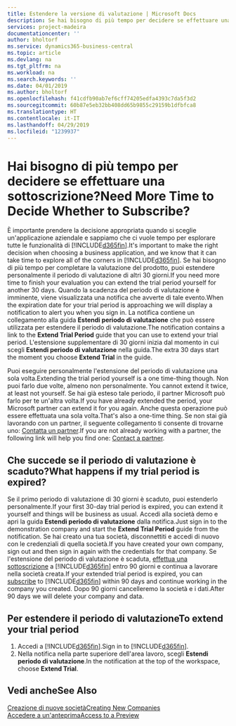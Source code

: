 ```yaml
---
title: Estendere la versione di valutazione | Microsoft Docs
description: Se hai bisogno di più tempo per decidere se effettuare una sottoscrizione, puoi estendere la versione di valutazione.
services: project-madeira
documentationcenter: ''
author: bholtorf
ms.service: dynamics365-business-central
ms.topic: article
ms.devlang: na
ms.tgt_pltfrm: na
ms.workload: na
ms.search.keywords: ''
ms.date: 04/01/2019
ms.author: bholtorf
ms.openlocfilehash: f41cdfb90ab7ef6cff74205edfa4393c7da5f3d2
ms.sourcegitcommit: 60b87e5eb32bb408dd65b9855c29159b1dfbfca8
ms.translationtype: HT
ms.contentlocale: it-IT
ms.lasthandoff: 04/29/2019
ms.locfileid: "1239937"
---
```

# <a name="need-more-time-to-decide-whether-to-subscribe"></a><span data-ttu-id="64d2c-103">Hai bisogno di più tempo per decidere se effettuare una sottoscrizione?</span><span class="sxs-lookup"><span data-stu-id="64d2c-103">Need More Time to Decide Whether to Subscribe?</span></span>
<span data-ttu-id="64d2c-104">È importante prendere la decisione appropriata quando si sceglie un'applicazione aziendale e sappiamo che ci vuole tempo per esplorare tutte le funzionalità di [!INCLUDE[d365fin](includes/d365fin_md.md)].</span><span class="sxs-lookup"><span data-stu-id="64d2c-104">It's important to make the right decision when choosing a business application, and we know that it can take time to explore all of the corners in [!INCLUDE[d365fin](includes/d365fin_md.md)].</span></span> <span data-ttu-id="64d2c-105">Se hai bisogno di più tempo per completare la valutazione del prodotto, puoi estendere personalmente il periodo di valutazione di altri 30 giorni.</span><span class="sxs-lookup"><span data-stu-id="64d2c-105">If you need more time to finish your evaluation you can extend the trial period yourself for another 30 days.</span></span> <span data-ttu-id="64d2c-106">Quando la scadenza del periodo di valutazione è imminente, viene visualizzata una notifica che avverte di tale evento.</span><span class="sxs-lookup"><span data-stu-id="64d2c-106">When the expiration date for your trial period is approaching we will display a notification to alert you when you sign in.</span></span> <span data-ttu-id="64d2c-107">La notifica contiene un collegamento alla guida **Estendi periodo di valutazione** che può essere utilizzata per estendere il periodo di valutazione.</span><span class="sxs-lookup"><span data-stu-id="64d2c-107">The notification contains a link to the **Extend Trial Period** guide that you can use to extend your trial period.</span></span> <span data-ttu-id="64d2c-108">L'estensione supplementare di 30 giorni inizia dal momento in cui scegli **Estendi periodo di valutazione** nella guida.</span><span class="sxs-lookup"><span data-stu-id="64d2c-108">The extra 30 days start the moment you choose **Extend Trial** in the guide.</span></span>

<span data-ttu-id="64d2c-109">Puoi eseguire personalmente l'estensione del periodo di valutazione una sola volta.</span><span class="sxs-lookup"><span data-stu-id="64d2c-109">Extending the trial period yourself is a one time-thing though.</span></span> <span data-ttu-id="64d2c-110">Non puoi farlo due volte, almeno non personalmente. </span><span class="sxs-lookup"><span data-stu-id="64d2c-110">You cannot extend it twice, at least not yourself.</span></span> <span data-ttu-id="64d2c-111">Se hai già esteso tale periodo, il partner Microsoft può farlo per te un'altra volta.</span><span class="sxs-lookup"><span data-stu-id="64d2c-111">If you have already extended the period, your Microsoft partner can extend it for you again.</span></span> <span data-ttu-id="64d2c-112">Anche questa operazione può essere effettuata una sola volta.</span><span class="sxs-lookup"><span data-stu-id="64d2c-112">That's also a one-time thing.</span></span> <span data-ttu-id="64d2c-113">Se non stai già lavorando con un partner, il seguente collegamento ti consente di trovarne uno: [Contatta un partner](https://go.microsoft.com/fwlink/?linkid=2038439).</span><span class="sxs-lookup"><span data-stu-id="64d2c-113">If you are not already working with a partner, the following link will help you find one: [Contact a partner](https://go.microsoft.com/fwlink/?linkid=2038439).</span></span>

## <a name="what-happens-if-my-trial-period-is-expired"></a><span data-ttu-id="64d2c-114">Che succede se il periodo di valutazione è scaduto?</span><span class="sxs-lookup"><span data-stu-id="64d2c-114">What happens if my trial period is expired?</span></span>
<span data-ttu-id="64d2c-115">Se il primo periodo di valutazione di 30 giorni è scaduto, puoi estenderlo personalmente.</span><span class="sxs-lookup"><span data-stu-id="64d2c-115">If your first 30-day trial period is expired, you can extend it yourself and things will be business as usual.</span></span> <span data-ttu-id="64d2c-116">Accedi alla società demo e apri la guida **Estendi periodo di valutazione** dalla notifica.</span><span class="sxs-lookup"><span data-stu-id="64d2c-116">Just sign in to the demonstration company and start the **Extend Trial Period** guide from the notification.</span></span> <span data-ttu-id="64d2c-117">Se hai creato una tua società, disconnettiti e accedi di nuovo con le credenziali di quella società.</span><span class="sxs-lookup"><span data-stu-id="64d2c-117">If you have created your own company, sign out and then sign in again with the credentials for that company.</span></span> <span data-ttu-id="64d2c-118">Se l'estensione del periodo di valutazione è scaduta, [effettua una sottoscrizione](https://go.microsoft.com/fwlink/?linkid=828659) a [!INCLUDE[d365fin](includes/d365fin_md.md)] entro 90 giorni e continua a lavorare nella società creata.</span><span class="sxs-lookup"><span data-stu-id="64d2c-118">If your extended trial period is expired, you can [subscribe](https://go.microsoft.com/fwlink/?linkid=828659) to [!INCLUDE[d365fin](includes/d365fin_md.md)] within 90 days and continue working in the company you created.</span></span> <span data-ttu-id="64d2c-119">Dopo 90 giorni cancelleremo la società e i dati.</span><span class="sxs-lookup"><span data-stu-id="64d2c-119">After 90 days we will delete your company and data.</span></span> 

## <a name="to-extend-your-trial-period"></a><span data-ttu-id="64d2c-120">Per estendere il periodo di valutazione</span><span class="sxs-lookup"><span data-stu-id="64d2c-120">To extend your trial period</span></span>
1. <span data-ttu-id="64d2c-121">Accedi a [!INCLUDE[d365fin](includes/d365fin_md.md)].</span><span class="sxs-lookup"><span data-stu-id="64d2c-121">Sign in to [!INCLUDE[d365fin](includes/d365fin_md.md)].</span></span>
2. <span data-ttu-id="64d2c-122">Nella notifica nella parte superiore dell'area lavoro, scegli **Estendi periodo di valutazione**.</span><span class="sxs-lookup"><span data-stu-id="64d2c-122">In the notification at the top of the workspace, choose **Extend Trial**.</span></span>

## <a name="see-also"></a><span data-ttu-id="64d2c-123">Vedi anche</span><span class="sxs-lookup"><span data-stu-id="64d2c-123">See Also</span></span>
[<span data-ttu-id="64d2c-124">Creazione di nuove società</span><span class="sxs-lookup"><span data-stu-id="64d2c-124">Creating New Companies</span></span>](about-new-company.md)  
[<span data-ttu-id="64d2c-125">Accedere a un'anteprima</span><span class="sxs-lookup"><span data-stu-id="64d2c-125">Access to a Preview</span></span>](across-preview.md)  